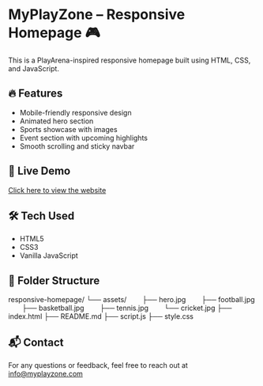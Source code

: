 # MyPlayZone – Responsive Homepage 🎮

This is a PlayArena-inspired responsive homepage built using HTML, CSS, and JavaScript.

## 🔥 Features
- Mobile-friendly responsive design
- Animated hero section
- Sports showcase with images
- Event section with upcoming highlights
- Smooth scrolling and sticky navbar

## 🚀 Live Demo
[Click here to view the website](https://67f91f20065b3a5ba9aa4e1e--luxury-strudel-74b1d6.netlify.app/)

## 🛠️ Tech Used
- HTML5
- CSS3
- Vanilla JavaScript

## 📁 Folder Structure
responsive-homepage/
└── assets/
  ├── hero.jpg
  ├── football.jpg
  ├── basketball.jpg
  ├── tennis.jpg
  └── cricket.jpg
├── index.html
├── README.md
├── script.js
├── style.css


## 📬 Contact
For any questions or feedback, feel free to reach out at [info@myplayzone.com](mailto:info@myplayzone.com)

